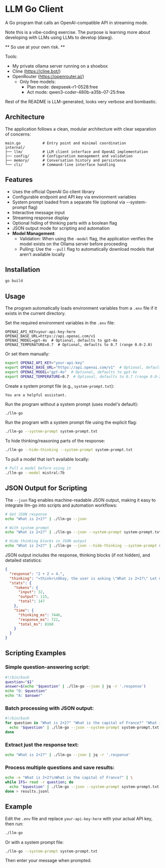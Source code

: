 # LLM Go Client

A Go program that calls an OpenAI-compatible API in streaming mode.

Note this is a vibe-coding exercise. The purpose is learning more about developing with LLMs using LLMs to develop (dawg).

** So use at your own risk. **

Tools:
- My private ollama server running on a shoebox
- Cline (https://cline.bot/)
- OpenRouter (https://openrouter.ai/)
  - Only free models:
    - Plan mode: deepseek-r1-0528:free
    - Act mode: qwen3-coder-480b-a35b-07-25:free

Rest of the README is LLM-generated, looks very verbose and bombastic.

## Architecture

The application follows a clean, modular architecture with clear separation of concerns:

```
main.go          # Entry point and minimal coordination
internal/
├── llm/         # LLM client interface and OpenAI implementation
├── config/      # Configuration management and validation
├── memory/      # Conversation history and persistence
└── cli/         # Command-line interface handling
```

## Features

- Uses the official OpenAI Go client library
- Configurable endpoint and API key via environment variables
- System prompt loaded from a separate file (optional via --system-prompt flag)
- Interactive message input
- Streaming response display
- Optional hiding of thinking parts with a boolean flag
- JSON output mode for scripting and automation
- **Model Management**:
  - Validation: When using the `-model` flag, the application verifies the model exists on the Ollama server before proceeding
  - Pulling: Use the `--pull` flag to automatically download models that aren't available locally

## Installation

```bash
go build
```

## Usage

The program automatically loads environment variables from a `.env` file if it exists in the current directory.

Set the required environment variables in the `.env` file:

```env
OPENAI_API_KEY=your-api-key-here
OPENAI_BASE_URL=https://api.openai.com/v1
OPENAI_MODEL=gpt-4o  # Optional, defaults to gpt-4o
OPENAI_TEMPERATURE=0.7  # Optional, defaults to 0.7 (range 0.0-2.0)
```

Or set them manually:

```bash
export OPENAI_API_KEY="your-api-key"
export OPENAI_BASE_URL="https://api.openai.com/v1"  # Optional, defaults to OpenAI
export OPENAI_MODEL="gpt-4o"  # Optional, defaults to gpt-4o
export OPENAI_TEMPERATURE=0.7  # Optional, defaults to 0.7 (range 0.0-2.0)
```

Create a system prompt file (e.g., `system-prompt.txt`):

```
You are a helpful assistant.
```

Run the program without a system prompt (uses model's default):

```bash
./llm-go
```

Run the program with a system prompt file using the explicit flag:

```bash
./llm-go --system-prompt system-prompt.txt
```

To hide thinking/reasoning parts of the response:

```bash
./llm-go --hide-thinking --system-prompt system-prompt.txt
```

To pull a model that isn't available locally:
```bash
# Pull a model before using it
./llm-go --model mistral:7b
```

## JSON Output for Scripting

The `--json` flag enables machine-readable JSON output, making it easy to integrate llm-go into scripts and automation workflows:

```bash
# Get JSON response
echo "What is 2+2?" | ./llm-go --json

# With system prompt
echo "What is 2+2?" | ./llm-go --json --system-prompt system-prompt.txt

# Hide thinking blocks in JSON output
echo "What is 2+2?" | ./llm-go --json --hide-thinking --system-prompt system-prompt.txt
```

JSON output includes the response, thinking blocks (if not hidden), and detailed statistics:

```json
{
  "response": "2 + 2 = 4.",
  "thinking": "<think>\nOkay, the user is asking \"What is 2+2?\" Let me think. The answer is straightforward. 2 plus 2 equals 4. I should just state that clearly...\n</think>",
  "stats": {
    "tokens": {
      "input": 32,
      "output": 115,
      "total": 147
    },
    "time": {
      "thinking_ms": 7446,
      "response_ms": 722,
      "total_ms": 8168
    }
  }
}
```

## Scripting Examples

### Simple question-answering script:
```bash
#!/bin/bash
question="$1"
answer=$(echo "$question" | ./llm-go --json | jq -r '.response')
echo "Q: $question"
echo "A: $answer"
```

### Batch processing with JSON output:
```bash
#!/bin/bash
for question in "What is 2+2?" "What is the capital of France?" "What is 10*5?"; do
  echo "$question" | ./llm-go --json --system-prompt system-prompt.txt
done
```

### Extract just the response text:
```bash
echo "What is 2+2?" | ./llm-go --json | jq -r '.response'
```

### Process multiple questions and save results:
```bash
echo -e "What is 2+2?\nWhat is the capital of France?" | \
while IFS= read -r question; do
  echo "$question" | ./llm-go --json --system-prompt system-prompt.txt
done > results.jsonl
```

## Example

Edit the `.env` file and replace `your-api-key-here` with your actual API key, then run:

```bash
./llm-go
```

Or with a system prompt file:

```bash
./llm-go --system-prompt system-prompt.txt
```

Then enter your message when prompted.
